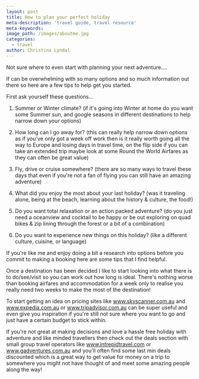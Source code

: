 ```yaml
---
layout: post
title: How to plan your perfect holiday
meta-description: 'travel guide, travel resource'
meta-keywords:
image_path: /images/aboutme.jpg
categories:
  - travel
author: Christina Lyndal
---
```


Not sure where to even start with planning your next adventure….

If can be overwhelming with so many options and so much information out there so here are a few tips to help get you started.&nbsp;

First ask yourself these questions…

1. Summer or Winter climate? (if it's going into Winter at home do you want some Summer sun, and google seasons in different destinations to help narrow down your options)

2. How long can I go away for? (this can really help narrow down options as if you've only got a week off work then is it really worth going all the way to Europe and losing days in travel time, on the flip side if you can take an extended trip maybe look at some Round the World Airfares as they can often be great value)

3. Fly, drive or cruise somewhere? (there are so many ways to travel these days that even if you're not a fan of flying you can still have an amazing adventure)

4. What did you enjoy the most about your last holiday? (was it traveling alone, being at the beach, learning about the history & culture, the food\!)

5. Do you want total relaxation or an action packed adventure? (do you just need a oceanview and cocktail to be happy or be out exploring on quad bikes & zip lining through the forest or a bit of a combination)

6. Do you want to experience new things on this holiday? (like a different culture, cuisine, or language)

If you're like me and enjoy doing a bit a research into options before you commit to making a booking here are some tips that I find helpful.

Once a destination has been decided I like to start looking into what there is to do/see/visit so you can work out how long is ideal. There's nothing worse than booking airfares and accommodation for a week only to realise you really need two weeks to make the most of the destination\!

To start getting an idea on pricing sites like www.skyscanner.com.au and www.expedia.com.au or www.tripadvisor.com.au can be super useful and even give you inspiration if you're still not sure where you want to go and just have a certain budget to stick within.

If you're not great at making decisions and love a hassle free holiday with adventure and like minded travellers then check out the deals section with small group travel operators like www.intrepidtravel.com or www.gadventures.com.au and you'll often find some last min deals discounted which is a great way to get value for money on a trip to somewhere you might not have thought of and meet some amazing people along the way\!